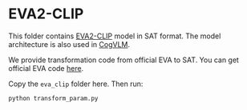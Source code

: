 # EVA2-CLIP

This folder contains [EVA2-CLIP](https://github.com/baaivision/EVA/tree/master/EVA-CLIP) model in SAT format. The model architecture is also used in [CogVLM](https://github.com/THUDM/CogVLM/blob/main/utils/models/eva_clip_model.py).

We provide transformation code from official EVA to SAT. You can get official EVA code [here](https://github.com/baaivision/EVA/tree/master/EVA-CLIP/rei/eva_clip).

Copy the `eva_clip` folder here. Then run:

```
python transform_param.py
```